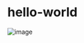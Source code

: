 # hello-world
![image](https://user-images.githubusercontent.com/91956288/136023979-26e11e3c-4a7d-4a5d-bb74-cddc0127af69.png)
